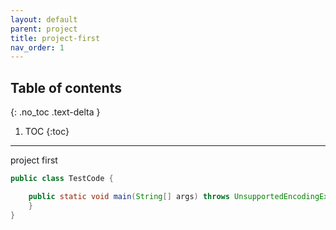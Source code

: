 ```yaml
---
layout: default
parent: project
title: project-first
nav_order: 1
---
```

## Table of contents
{: .no_toc .text-delta }

1. TOC
{:toc}

---

project first

```java
public class TestCode {

    public static void main(String[] args) throws UnsupportedEncodingException{
    }
}
```
